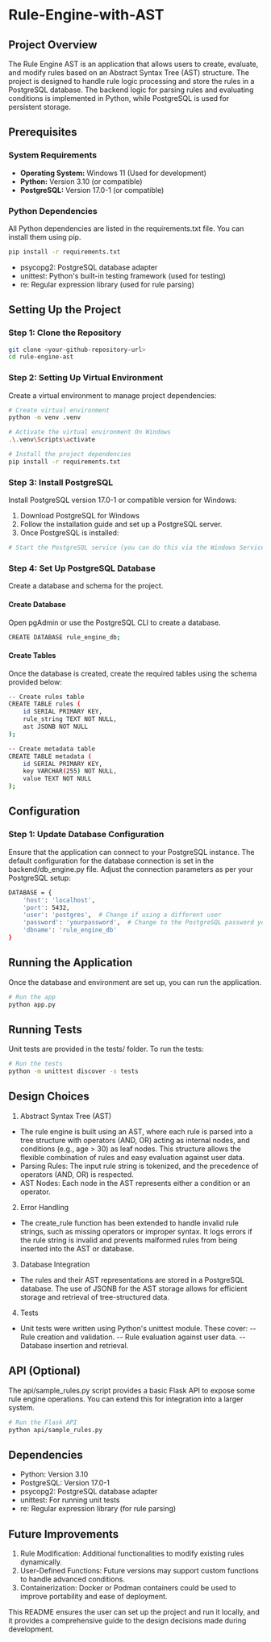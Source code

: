 # Rule-Engine-with-AST

## Project Overview
The Rule Engine AST is an application that allows users to create, evaluate, and modify rules based on an Abstract Syntax Tree (AST) structure. The project is designed to handle rule logic processing and store the rules in a PostgreSQL database. The backend logic for parsing rules and evaluating conditions is implemented in Python, while PostgreSQL is used for persistent storage.

## Prerequisites
### System Requirements
- **Operating System:** Windows 11 (Used for development)
- **Python:** Version 3.10 (or compatible)
- **PostgreSQL:** Version 17.0-1 (or compatible)

### Python Dependencies
All Python dependencies are listed in the requirements.txt file. You can install them using pip.
```bash
pip install -r requirements.txt
```
- psycopg2: PostgreSQL database adapter
- unittest: Python's built-in testing framework (used for testing)
- re: Regular expression library (used for rule parsing)

## Setting Up the Project
### Step 1: Clone the Repository
```bash
git clone <your-github-repository-url>
cd rule-engine-ast
```

### Step 2: Setting Up Virtual Environment
Create a virtual environment to manage project dependencies:
```bash
# Create virtual environment
python -m venv .venv

# Activate the virtual environment On Windows
.\.venv\Scripts\activate

# Install the project dependencies
pip install -r requirements.txt
```

### Step 3: Install PostgreSQL

Install PostgreSQL version 17.0-1 or compatible version for Windows:
1. Download PostgreSQL for Windows
2. Follow the installation guide and set up a PostgreSQL server.
3. Once PostgreSQL is installed:
```bash
# Start the PostgreSQL service (you can do this via the Windows Services manager)
```

### Step 4: Set Up PostgreSQL Database
Create a database and schema for the project.
#### Create Database
Open pgAdmin or use the PostgreSQL CLI to create a database.
``` bash
CREATE DATABASE rule_engine_db;
```

#### Create Tables
Once the database is created, create the required tables using the schema provided below:
```bash
-- Create rules table
CREATE TABLE rules (
    id SERIAL PRIMARY KEY,
    rule_string TEXT NOT NULL,
    ast JSONB NOT NULL
);

-- Create metadata table
CREATE TABLE metadata (
    id SERIAL PRIMARY KEY,
    key VARCHAR(255) NOT NULL,
    value TEXT NOT NULL
);
```

## Configuration
### Step 1: Update Database Configuration
Ensure that the application can connect to your PostgreSQL instance. The default configuration for the database connection is set in the backend/db_engine.py file. Adjust the connection parameters as per your PostgreSQL setup:
```bash
DATABASE = {
    'host': 'localhost',
    'port': 5432,
    'user': 'postgres',  # Change if using a different user
    'password': 'yourpassword',  # Change to the PostgreSQL password you set
    'dbname': 'rule_engine_db'
}
```

## Running the Application
Once the database and environment are set up, you can run the application.
```bash
# Run the app
python app.py
```

## Running Tests
Unit tests are provided in the tests/ folder. To run the tests:
```bash
# Run the tests
python -m unittest discover -s tests
```

## Design Choices
1. Abstract Syntax Tree (AST)
- The rule engine is built using an AST, where each rule is parsed into a tree structure with operators (AND, OR) acting as internal nodes, and conditions (e.g., age > 30) as leaf nodes. This structure allows the flexible combination of rules and easy evaluation against user data.
- Parsing Rules: The input rule string is tokenized, and the precedence of operators (AND, OR) is respected.
- AST Nodes: Each node in the AST represents either a condition or an operator.

2. Error Handling
- The create_rule function has been extended to handle invalid rule strings, such as missing operators or improper syntax. It logs errors if the rule string is invalid and prevents malformed rules from being inserted into the AST or database.

3. Database Integration
- The rules and their AST representations are stored in a PostgreSQL database. The use of JSONB for the AST storage allows for efficient storage and retrieval of tree-structured data.

4. Tests
- Unit tests were written using Python's unittest module. These cover:
-- Rule creation and validation.
-- Rule evaluation against user data.
-- Database insertion and retrieval.

## API (Optional)
The api/sample_rules.py script provides a basic Flask API to expose some rule engine operations. You can extend this for integration into a larger system.
```bash
# Run the Flask API
python api/sample_rules.py
```

## Dependencies
- Python: Version 3.10
- PostgreSQL: Version 17.0-1
- psycopg2: PostgreSQL database adapter
- unittest: For running unit tests
- re: Regular expression library (for rule parsing)

## Future Improvements
1. Rule Modification: Additional functionalities to modify existing rules dynamically.
2. User-Defined Functions: Future versions may support custom functions to handle advanced conditions.
3. Containerization: Docker or Podman containers could be used to improve portability and ease of deployment.


This README ensures the user can set up the project and run it locally, and it provides a comprehensive guide to the design decisions made during development.